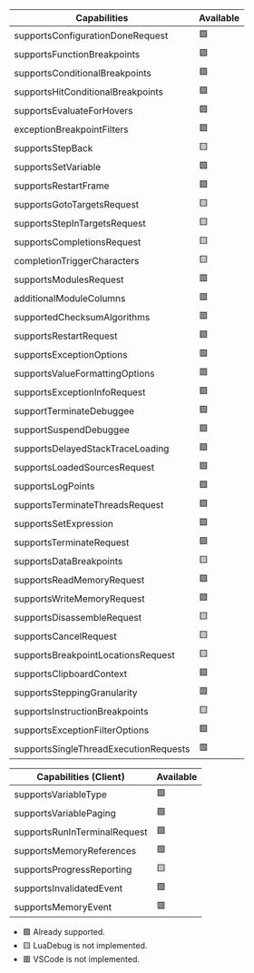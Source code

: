 | Capabilities                          | Available |
|---------------------------------------|-----------|
| supportsConfigurationDoneRequest      |    🟩    |
| supportsFunctionBreakpoints           |    🟩    |
| supportsConditionalBreakpoints        |    🟩    |
| supportsHitConditionalBreakpoints     |    🟩    |
| supportsEvaluateForHovers             |    🟩    |
| exceptionBreakpointFilters            |    🟩    |
| supportsStepBack                      |    🟨    |
| supportsSetVariable                   |    🟩    |
| supportsRestartFrame                  |    🟩    |
| supportsGotoTargetsRequest            |    🟨    |
| supportsStepInTargetsRequest          |    🟨    |
| supportsCompletionsRequest            |    🟨    |
| completionTriggerCharacters           |    🟨    |
| supportsModulesRequest                |    🟥    |
| additionalModuleColumns               |    🟥    |
| supportedChecksumAlgorithms           |    🟥    |
| supportsRestartRequest                |    🟩    |
| supportsExceptionOptions              |    🟥    |
| supportsValueFormattingOptions        |    🟥    |
| supportsExceptionInfoRequest          |    🟩    |
| supportTerminateDebuggee              |    🟩    |
| supportSuspendDebuggee                |    🟩    |
| supportsDelayedStackTraceLoading      |    🟩    |
| supportsLoadedSourcesRequest          |    🟩    |
| supportsLogPoints                     |    🟩    |
| supportsTerminateThreadsRequest       |    🟩    |
| supportsSetExpression                 |    🟩    |
| supportsTerminateRequest              |    🟩    |
| supportsDataBreakpoints               |    🟨    |
| supportsReadMemoryRequest             |    🟩    |
| supportsWriteMemoryRequest            |    🟩    |
| supportsDisassembleRequest            |    🟨    |
| supportsCancelRequest                 |    🟨    |
| supportsBreakpointLocationsRequest    |    🟨    |
| supportsClipboardContext              |    🟩    |
| supportsSteppingGranularity           |    🟥    |
| supportsInstructionBreakpoints        |    🟨    |
| supportsExceptionFilterOptions        |    🟩    |
| supportsSingleThreadExecutionRequests |    🟥    |

| Capabilities (Client)              | Available |
|------------------------------------|-----------|
| supportsVariableType               |    🟩    |
| supportsVariablePaging             |    🟩    |
| supportsRunInTerminalRequest       |    🟩    |
| supportsMemoryReferences           |    🟩    |
| supportsProgressReporting          |    🟨    |
| supportsInvalidatedEvent           |    🟩    |
| supportsMemoryEvent                |    🟥    |

* 🟩 Already supported.
* 🟨 LuaDebug is not implemented.
* 🟥 VSCode is not implemented.
